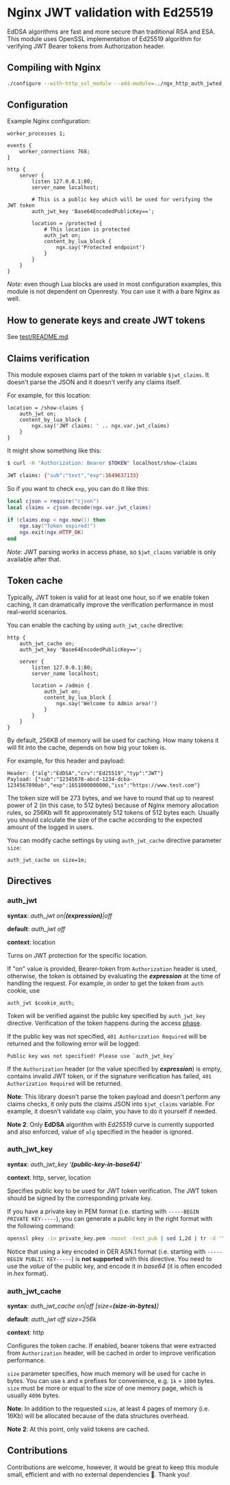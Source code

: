 # Nginx JWT validation with Ed25519

EdDSA algorithms are fast and more secure than traditional RSA and ESA.
This module uses OpenSSL implementation of Ed25519 algorithm for verifying JWT Bearer tokens from Authorization header.

## Compiling with Nginx

```bash
./configure --with-http_ssl_module --add-module=../ngx_http_auth_jwted_module
```

## Configuration

Example Nginx configuration:

```nginx
worker_processes 1;

events {
    worker_connections 768;
}

http {
    server {
        listen 127.0.0.1:80;
        server_name localhost;

        # This is a public key which will be used for verifying the JWT token
        auth_jwt_key 'Base64EncodedPublicKey==';

        location = /protected {
            # This location is protected
            auth_jwt on;
            content_by_lua_block {
                ngx.say('Protected endpoint')
            }
        }
    }
}
```

_Note_: even though Lua blocks are used in most configuration examples, this module is not dependent on Openresty.
You can use it with a bare Nginx as well.

## How to generate keys and create JWT tokens

See [test/README.md](test/README.md).

## Claims verification

This module exposes claims part of the token in variable `$jwt_claims`. It doesn't parse the JSON and it doesn't verify any claims itself.

For example, for this location:
```nginx
location = /show-claims {
    auth_jwt on;
    content_by_lua_block {
        ngx.say('JWT claims: ' .. ngx.var.jwt_claims)
    }
}
```

It might show something like this:
```bash
$ curl -H "Authorization: Bearer $TOKEN" localhost/show-claims

JWT claims: {"sub":"test","exp":1649637133}
```

So if you want to check `exp`, you can do it like this:

```lua
local cjson = require("cjson")
local claims = cjson.decode(ngx.var.jwt_claims)

if (claims.exp < ngx.now()) then
    ngx.say("Token expired!")
    ngx.exit(ngx.HTTP_OK)
end
```

_Note_: JWT parsing works in access phase, so `$jwt_claims` variable is only available after that.

## Token cache

Typically, JWT token is valid for at least one hour, so if we enable token caching, it can dramatically improve the verification performance in most real-world scenarios.

You can enable the caching by using `auth_jwt_cache` directive:

```nginx
http {
    auth_jwt_cache on;
    auth_jwt_key 'Base64EncodedPublicKey==';

    server {
        listen 127.0.0.1:80;
        server_name localhost;

        location = /admin {
            auth_jwt on;
            content_by_lua_block {
                ngx.say('Welcome to Admin area!')
            }
        }
    }
}
```

By default, 256KB of memory will be used for caching.
How many tokens it will fit into the cache, depends on how big your token is.

For example, for this header and payload:
```
Header: {"alg":"EdDSA","crv":"Ed25519","typ":"JWT"}
Payload: {"sub":"12345678-abcd-1234-dcba-1234567890ab","exp":1651000000000,"iss":"https://www.test.com"}
```

The token size will be 273 bytes, and we have to round that up to nearest power of 2 (in this case, to 512 bytes) because of Nginx memory allocation rules, so 256Kb will fit approximately 512 tokens of 512 bytes each. Usually you should calculate the size of the cache according to the expected amount of the logged in users.

You can modify cache settings by using `auth_jwt_cache` directive parameter `size`:

```nginx
auth_jwt_cache on size=1m;
```

## Directives

### auth_jwt

**syntax**: _auth_jwt on|**(expression)**|off_

**default**: _auth_jwt off_

**context**: location

Turns on JWT protection for the specific location.

If "on" value is provided, Bearer-token from `Authorization` header is used, otherwise, the token is obtained by evaluating the ***expression*** at the time of handling the request. For example, in order to get the token from `auth` cookie, use

```nginx
auth_jwt $cookie_auth;
```

Token will be verified against the public key specified by `auth_jwt_key` directive.
Verification of the token happens during the access [phase](http://nginx.org/en/docs/dev/development_guide.html#http_phases).

If the public key was not specified, `401 Authorization Required` will be returned and the following error will be logged:

```
Public key was not specified! Please use `auth_jwt_key`
```

If the `Authorization` header (or the value specified by ***expression***) is empty, contains invalid JWT token, or if the signature verification has failed, `401 Authorization Required` will be returned.

**Note**: This library doesn't parse the token payload and doesn't perform any claims checks, it only puts the claims JSON into `$jwt_claims` variable. For example, it doesn't validate `exp` claim, you have to do it yourself if needed.

**Note 2**: Only **EdDSA** algorithm with _Ed25519_ curve is currently supported and also enforced, value of `alg` specified in the header is ignored.

### auth_jwt_key

**syntax**: _auth_jwt_key '**(public-key-in-base64)**'_

**context**: http, server, location

Specifies public key to be used for JWT token verification. The JWT token should be signed by the corresponding private key.

If you have a private key in PEM format (i.e. starting with `-----BEGIN PRIVATE KEY-----`), you can generate a public key in the right format with the following command:

```bash
openssl pkey -in private_key.pem -noout -text_pub | sed 1,2d | tr -d '\n\r :' | xxd -r -p | base64
```

Notice that using a key encoded in DER ASN.1 format (i.e. starting with `-----BEGIN PUBLIC KEY-----`) is **not supported** with this directive. You need to use the _value_ of the public key, and encode it in _base64_ (it is often encoded in _hex_ format).

### auth_jwt_cache

**syntax**: _auth_jwt_cache on|off [size=**(size-in-bytes)**]_

**default**: _auth_jwt off size=256k_

**context**: http

Configures the token cache. If enabled, bearer tokens that were extracted from `Authorization` header, will be cached in order to improve verification performance.

`size` parameter specifies, how much memory will be used for cache in bytes. You can use `k` and `m` prefixes for convenience, e.g. `1k` = `1000` bytes. `size` must be more or equal to the size of one memory page, which is usually `4096` bytes.

**Note**: In addition to the requested `size`, at least 4 pages of memory (i.e. 16Kb) will be allocated because of the data structures overhead.

**Note 2**: At this point, only valid tokens are cached.

## Contributions

Contributions are welcome, however, it would be great to keep this module small, efficient and with no external dependencies 🙏.
Thank you!
